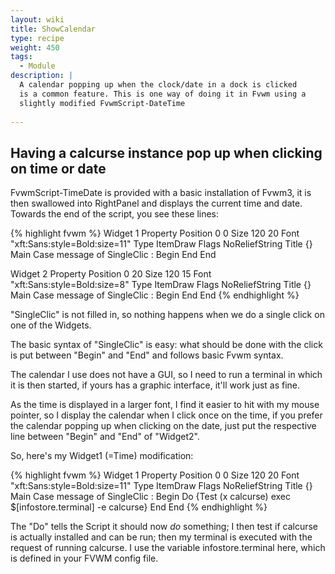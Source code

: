 ```yaml
---
layout: wiki
title: ShowCalendar
type: recipe
weight: 450
tags:
  - Module
description: |
  A calendar popping up when the clock/date in a dock is clicked
  is a common feature. This is one way of doing it in Fvwm using a
  slightly modified FvwmScript-DateTime
  
---
```


## Having a calcurse instance pop up when clicking on time or date

FvwmScript-TimeDate is provided with a basic installation of Fvwm3,
it is then swallowed into RightPanel and displays the current time
and date. Towards the end of the script, you see these lines:

{% highlight fvwm %}
Widget 1
Property
 Position 0 0
 Size 120 20
 Font "xft:Sans:style=Bold:size=11"
 Type ItemDraw
 Flags NoReliefString
 Title {}
Main
 Case message of
  SingleClic :
  Begin
  End
End

Widget 2
Property
 Position 0 20
 Size 120 15
 Font "xft:Sans:style=Bold:size=8"
 Type ItemDraw
 Flags NoReliefString
 Title {}
Main
 Case message of
  SingleClic :
  Begin
  End
End
{% endhighlight %}

"SingleClic" is not filled in, so nothing happens when we do a single click
on one of the Widgets.

The basic syntax of "SingleClic" is easy: what should be done with the click
is put between "Begin" and "End" and follows basic Fvwm syntax.

The calendar I use does not have a GUI, so I need to run a terminal in which
it is then started, if yours has a graphic interface, it'll work just as fine.

As the time is displayed in a larger font, I find it easier to hit with my 
mouse pointer, so I display the calendar when I click once on the time, if
you prefer the calendar popping up when clicking on the date, just put the 
respective line between "Begin" and "End" of "Widget2".

So, here's my Widget1 (=Time) modification:

{% highlight fvwm %}
Widget 1
Property
 Position 0 0
 Size 120 20
 Font "xft:Sans:style=Bold:size=11"
 Type ItemDraw
 Flags NoReliefString
 Title {}
Main
 Case message of
  SingleClic :
  Begin
   Do {Test (x calcurse) exec $[infostore.terminal] -e calcurse}
  End
End
{% endhighlight %}

The "Do" tells the Script it should now _do_ something; I then test
if calcurse is actually installed and can be run; then my
terminal is executed with the request of running calcurse. I use
the variable infostore.terminal here, which is defined in your 
FVWM config file.
